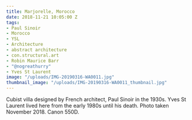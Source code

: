 ```yaml
---
title: Marjorelle, Morocco
date: 2018-11-21 10:05:00 Z
tags:
- Paul Sinoir
- Morocco
- YSL
- Architecture
- abstract architecture
- con.structural.art
- Robin Maurice Barr
- "@nogreathurry"
- Yves St Laurent
image: "/uploads/IMG-20190316-WA0011.jpg"
thumbnail_image: "/uploads/IMG-20190316-WA0011_thumbnail.jpg"
---
```


Cubist villa designed by French architect, Paul Sinoir in the 1930s. Yves St Laurent lived here from the early 1980s until his death. Photo taken November 2018. Canon 550D.